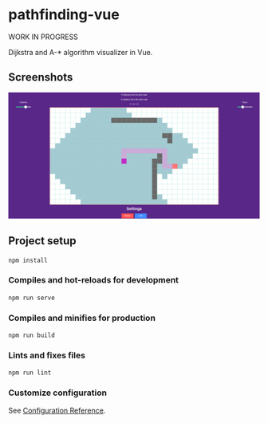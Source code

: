 # pathfinding-vue

WORK IN PROGRESS

Dijkstra and A-* algorithm visualizer in Vue. 

## Screenshots
 <img src="screenshots/1.png"  >

## Project setup
```
npm install
```

### Compiles and hot-reloads for development
```
npm run serve
```

### Compiles and minifies for production
```
npm run build
```

### Lints and fixes files
```
npm run lint
```

### Customize configuration
See [Configuration Reference](https://cli.vuejs.org/config/).
